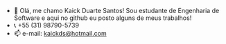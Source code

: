 - 👋 Olá, me chamo Kaick Duarte Santos! Sou estudante de Engenharia de Software e aqui no github eu posto alguns de meus trabalhos!
- 📞 +55 (31) 98790-5739
- 📫 e-mail: kaickds@hotmail.com

<!---
kaickduarte/kaickduarte is a ✨ special ✨ repository because its `README.md` (this file) appears on your GitHub profile.
You can click the Preview link to take a look at your changes.
--->
